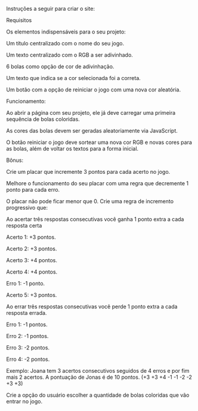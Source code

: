 Instruções a seguir para criar o site:

Requisitos

Os elementos indispensáveis para o seu projeto:

Um título centralizado com o nome do seu jogo.

Um texto centralizado com o RGB a ser adivinhado.

6 bolas como opção de cor de adivinhação.

Um texto que indica se a cor selecionada foi a correta.

Um botão com a opção de reiniciar o jogo com uma nova cor aleatória.

Funcionamento:

Ao abrir a página com seu projeto, ele já deve carregar uma primeira sequência de bolas coloridas.

As cores das bolas devem ser geradas aleatoriamente via JavaScript.

O botão reiniciar o jogo deve sortear uma nova cor RGB e novas cores para as bolas, além de voltar os textos para a forma inicial.

Bônus:

Crie um placar que incremente 3 pontos para cada acerto no jogo.

Melhore o funcionamento do seu placar com uma regra que decremente 1 ponto para cada erro.

O placar não pode ficar menor que 0.
Crie uma regra de incremento progressivo que:

Ao acertar três respostas consecutivas você ganha 1 ponto extra a cada resposta certa

Acerto 1: +3 pontos.

Acerto 2: +3 pontos.

Acerto 3: +4 pontos.

Acerto 4: +4 pontos.

Erro 1: -1 ponto.

Acerto 5: +3 pontos.

Ao errar três respostas consecutivas você perde 1 ponto extra a cada resposta errada.

Erro 1: -1 pontos.

Erro 2: -1 pontos.

Erro 3: -2 pontos.

Erro 4: -2 pontos.

Exemplo: Joana tem 3 acertos consecutivos seguidos de 4 erros e por fim mais 2 acertos. A pontuação de Jonas é de 10 pontos. (+3 +3 +4 -1 -1 -2 -2 +3 +3)

Crie a opção do usuário escolher a quantidade de bolas coloridas que vão entrar no jogo.
